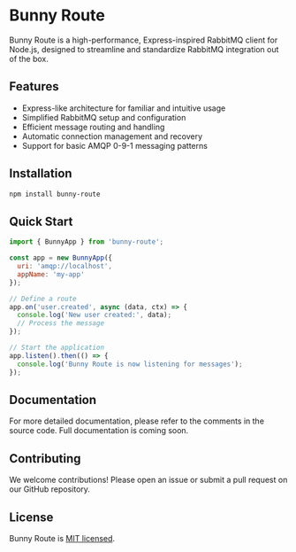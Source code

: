 # Bunny Route

Bunny Route is a high-performance, Express-inspired RabbitMQ client for Node.js, designed to streamline and standardize RabbitMQ integration out of the box.

## Features

- Express-like architecture for familiar and intuitive usage
- Simplified RabbitMQ setup and configuration
- Efficient message routing and handling
- Automatic connection management and recovery
- Support for basic AMQP 0-9-1 messaging patterns

## Installation

```bash
npm install bunny-route
```

## Quick Start

```javascript
import { BunnyApp } from 'bunny-route';

const app = new BunnyApp({
  uri: 'amqp://localhost',
  appName: 'my-app'
});

// Define a route
app.on('user.created', async (data, ctx) => {
  console.log('New user created:', data);
  // Process the message
});

// Start the application
app.listen().then(() => {
  console.log('Bunny Route is now listening for messages');
});
```

## Documentation

For more detailed documentation, please refer to the comments in the source code. Full documentation is coming soon.

## Contributing

We welcome contributions! Please open an issue or submit a pull request on our GitHub repository.

## License

Bunny Route is [MIT licensed](LICENSE).